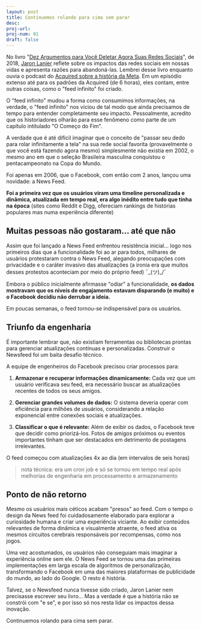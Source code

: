 ```yaml
---
layout: post
title: Continuemos rolando para cima sem parar
desc: 
proj-url:
proj-num: 01
draft: false
---
```


No livro "[Dez Argumentos para Você Deletar Agora Suas Redes Sociais](https://www.google.com/search?q=Dez+Argumentos+para+Voc%C3%AA+Deletar+Agora+Suas+Redes+Sociais)", de 2018, [Jaron Lanier](https://www.google.com/search?q=Jaron+Lanier) reflete sobre os impactos das redes sociais em nossas vidas e apresenta razões para abandoná-las. Lembrei desse livro enquanto ouvia o podcast do [Acquired sobre a história da Meta](https://www.acquired.fm/episodes/meta). Em um episódio extenso até para os padrões da Acquired (de 6 horas), eles contam, entre outras coisas, como o "feed infinito" foi criado.

O "feed infinito" mudou a forma como consumimos informações, na verdade, o "feed infinito" nos viciou de tal modo que ainda precisamos de tempo para entender completamente seu impacto. Pessoalmente, acredito que os historiadores olharão para esse fenômeno como parte de um capítulo intitulado "O Começo do Fim".

A verdade que é até difícil imaginar que o conceito de "passar seu dedo para rolar infinitamente a tela" na sua rede social favorita (provavelmente o que você está fazendo agora mesmo) simplesmente não existia em 2002, o mesmo ano em que o seleção Brasileira masculina conquistou o pentacampeonato na Copa do Mundo.

Foi apenas em 2006, que o Facebook, com então com 2 anos, lançou uma novidade: a News Feed. 

**Foi a primeira vez que os usuários viram uma timeline personalizada e dinâmica, atualizada em tempo real, era algo inédito entre tudo que tinha na época** (sites como Reddit e Digg, ofereciam rankings de histórias populares mas numa experiência diferente)

## Muitas pessoas não gostaram... até que não

Assim que foi lançado a News Feed enfrentou resistência inicial... logo nos primeiros dias que a funcionalidade foi ao ar para todos, milhares de usuários protestaram contra o News Feed, alegando preocupações com privacidade e o caráter invasivo das atualizações (a ironia era que muitos desses protestos aconteciam por meio do próprio feed) ¯\_(ツ)_/¯

Embora o público inicialmente afirmasse "odiar" a funcionalidade, **os dados mostravam que os níveis de engajamento estavam disparando (e muito) e o Facebook decidiu não derrubar a ideia.** 

Em poucas semanas, o feed tornou-se indispensável para os usuários.

## Triunfo da engenharia

É importante lembrar que, não existiam ferramentas ou bibliotecas prontas para gerenciar atualizações contínuas e personalizadas. Construir o Newsfeed foi um baita desafio técnico.

A equipe de engenheiros do Facebook precisou criar processos para:

1) **Armazenar e recuperar informações dinamicamente:** Cada vez que um usuário verificava seu feed, era necessário buscar as atualizações recentes de todos os seus amigos.

2) **Gerenciar grandes volumes de dados:** O sistema deveria operar com eficiência para milhões de usuários, considerando a relação exponencial entre conexões sociais e atualizações.

3) **Classificar o que é relevante:** Além de exibir os dados, o Facebook teve que decidir como priorizá-los. Fotos de amigos próximos ou eventos importantes tinham que ser destacados em detrimento de postagens irrelevantes.

O feed começou com atualizações 4x ao dia (em intervalos de seis horas) 

> nota técnica: era um cron job e só se tornou em tempo real após melhorias de engenharia em processamento e armazenamento

## Ponto de não retorno

Mesmo os usuários mais céticos acabam "presos" ao feed. Com o tempo o design da News feed foi cuidadosamente elaborado para explorar a curiosidade humana e criar uma experiência viciante. Ao exibir conteúdos relevantes de forma dinâmica e visualmente atraente, o feed ativa os mesmos circuitos cerebrais responsáveis por recompensas, como nos jogos.

Uma vez acostumados, os usuários não conseguiam mais imaginar a experiência online sem ele. O News Feed se tornou uma das primeiras implementações em larga escala de algoritmos de personalização, transformando o Facebook em uma das maiores plataformas de publicidade do mundo, ao lado do Google. O resto é história.

Talvez, se o Newsfeed nunca tivesse sido criado, Jaron Lanier nem precisasse escrever seu livro... Mas a verdade é que a história não se constrói com "e se", e por isso só nos resta lidar os impactos dessa inovação. 

Continuemos rolando para cima sem parar.